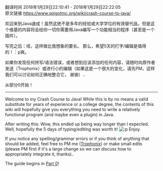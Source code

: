 翻译时间 2018年1月29日22:10:41 - 2018年1月29日22:22:05  
原文链接 https://www.spigotmc.org/wiki/crash-course-to-java/

欢迎来到Java速成！虽然这绝不是多年的经验或大学学位的有效替代品，但是这个维基的内容将会给你一切你需要用Java编写一个功能相当的程序（甚至是一个插件）。

写完之后：哇，这样做比我想象的要长。 那么，希望5天的打字/编辑是值得的！：p爽。

如果你发现任何拼写/语法错误，或者想到应该添加的任何内容，请随时向原作者发送（Trophonix）或进行小的编辑（如果这是一个很大的变化，请先PM，这样我们可以讨论如何正确地整合它， 谢谢）..

从部分0开始！

---
Welcome to my Crash Course to Java! While this is by no means a valid substitute for years of experience or a college degree, the contents of this wiki will hopefully give you everything you need to write a relatively functional program (and maybe even a plugin) in Java.

After writing this: Wow, this ended up being way longer than I expected. Well, hopefully the 5 days of typing/editing was worth it! ![:p](https://www.spigotmc.org/styles/default/xenforo/clear.png) Enjoy.

If you notice any spelling/grammar errors or if you think of anything that should be added, feel free to PM me ([Trophonix](https://www.spigotmc.org/members/68234/)) or make small edits (please PM first if it's a large change so we can discuss how to appropriately integrate it, thanks)..

The guide begins in [Part 0](https://www.spigotmc.org/wiki/crash-course-to-java-part-0/)!
